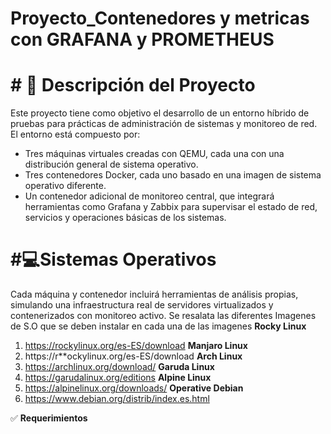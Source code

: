# Proyecto_Contenedores y metricas con GRAFANA y PROMETHEUS
# # 📌 **Descripción del Proyecto**
Este proyecto tiene como objetivo el desarrollo de un entorno híbrido de pruebas para prácticas de administración de sistemas y monitoreo de red. El entorno está compuesto por:
* Tres máquinas virtuales creadas con QEMU, cada una con una distribución general de sistema operativo.
* Tres contenedores Docker, cada uno basado en una imagen de sistema operativo diferente.
* Un contenedor adicional de monitoreo central, que integrará herramientas como Grafana y Zabbix para supervisar el estado de red, servicios y operaciones básicas de los sistemas.

# #💻**Sistemas Operativos** 
Cada máquina y contenedor incluirá herramientas de análisis propias, simulando una infraestructura real de servidores virtualizados y contenerizados con monitoreo activo.
Se resalata las diferentes Imagenes de S.O que se deben instalar en cada una de las imagenes 
**Rocky Linux** 
1. https://rockylinux.org/es-ES/download
**Manjaro Linux**
2. https://r**ockylinux.org/es-ES/download
**Arch Linux**
3. https://archlinux.org/download/
**Garuda Linux** 
4. https://garudalinux.org/editions
**Alpine Linux** 
5. https://alpinelinux.org/downloads/
**Operative Debian** 
6. https://www.debian.org/distrib/index.es.html

✅ **Requerimientos**

